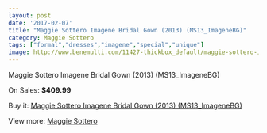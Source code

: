 ```yaml
---
layout: post
date: '2017-02-07'
title: "Maggie Sottero Imagene Bridal Gown (2013) (MS13_ImageneBG)"
category: Maggie Sottero
tags: ["formal","dresses","imagene","special","unique"]
image: http://www.benemulti.com/11427-thickbox_default/maggie-sottero-imagene-bridal-gown-2013-ms13imagenebg.jpg
---
```

Maggie Sottero Imagene Bridal Gown (2013) (MS13_ImageneBG)

On Sales: **$409.99**
<a href="https://www.benemulti.com/en/maggie-sottero/4285-maggie-sottero-imagene-bridal-gown-2013-ms13imagenebg.html"><amp-img layout="responsive" width="600" height="600" src="//www.benemulti.com/11427-thickbox_default/maggie-sottero-imagene-bridal-gown-2013-ms13imagenebg.jpg" alt="Maggie Sottero Imagene Bridal Gown (2013) (MS13_ImageneBG) 0" /></a>
<a href="https://www.benemulti.com/en/maggie-sottero/4285-maggie-sottero-imagene-bridal-gown-2013-ms13imagenebg.html"><amp-img layout="responsive" width="600" height="600" src="//www.benemulti.com/11428-thickbox_default/maggie-sottero-imagene-bridal-gown-2013-ms13imagenebg.jpg" alt="Maggie Sottero Imagene Bridal Gown (2013) (MS13_ImageneBG) 1" /></a>

Buy it: [Maggie Sottero Imagene Bridal Gown (2013) (MS13_ImageneBG)](https://www.benemulti.com/en/maggie-sottero/4285-maggie-sottero-imagene-bridal-gown-2013-ms13imagenebg.html "Maggie Sottero Imagene Bridal Gown (2013) (MS13_ImageneBG)")

View more: [Maggie Sottero](https://www.benemulti.com/en/41-maggie-sottero "Maggie Sottero")